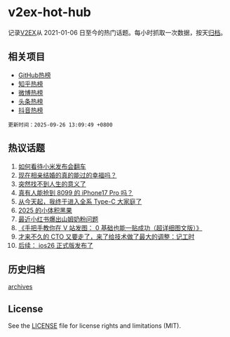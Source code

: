 # v2ex-hot-hub

 记录[V2EX](https://www.v2ex.com/)从 2021-01-06 日至今的热门话题。每小时抓取一次数据，按天[归档](archives)。
 
 ## 相关项目

- [GitHub热榜](https://github.com/snaildev/github-hot-hub)
- [知乎热榜](https://github.com/snaildev/zhihu-hot-hub)
- [微博热榜](https://github.com/snaildev/weibo-hot-hub)
- [头条热榜](https://github.com/snaildev/toutiao-hot-hub)
- [抖音热榜](https://github.com/snaildev/douyin-hot-hub)


 `更新时间：2025-09-26 13:09:49 +0800`

## 热议话题

1. [如何看待小米发布会翻车](https://www.v2ex.com/t/1161896)
1. [现在相亲结婚的真的能过的幸福吗？](https://www.v2ex.com/t/1161927)
1. [突然找不到人生的意义了](https://www.v2ex.com/t/1161738)
1. [真有人能抢到 8099 的 iPhone17 Pro 吗？](https://www.v2ex.com/t/1161730)
1. [从今天起，我终于进入全系 Type-C 大家庭了](https://www.v2ex.com/t/1161739)
1. [2025 的小体积黑果](https://www.v2ex.com/t/1161873)
1. [最近小红书爆出山姆奶粉问题](https://www.v2ex.com/t/1161914)
1. [《手把手教你在 V 站发图： 0 基础也能一贴成功（超详细图文版）》](https://www.v2ex.com/t/1161898)
1. [才来不久的 CTO 又要走了，来了给技术做了最大的调整：记工时](https://www.v2ex.com/t/1161770)
1. [后续： ios26 正式版发布了](https://www.v2ex.com/t/1161911)

## 历史归档

[archives](archives)

## License

See the [LICENSE](LICENSE) file for license rights and limitations (MIT).
